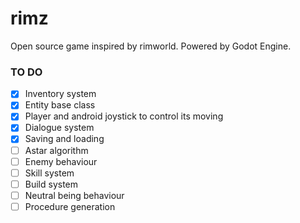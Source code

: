 # rimz
Open source game inspired by rimworld. Powered by Godot Engine. 
### TO DO

-[x] Inventory system
-[x] Entity base class
-[x] Player and android joystick to control its moving
-[x] Dialogue system
-[x] Saving and loading
-[ ] Astar algorithm
-[ ] Enemy behaviour
-[ ] Skill system
-[ ] Build system
-[ ] Neutral being behaviour
-[ ] Procedure generation
